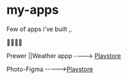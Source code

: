 # my-apps
Few of apps i've built ,.

💺💺💺💺


Prewer ||Weather appp  ----> <a href="https://play.google.com/store/apps/details?id=com.choouse.prewer/" target="_blank">Playstore</a>

Photo-Figma            -----><a href="https://www.mediafire.com/file/hnedmy91zxofjpp/photo_figma.apk/file/" target="UI -only [apk]">Playstore</a>
